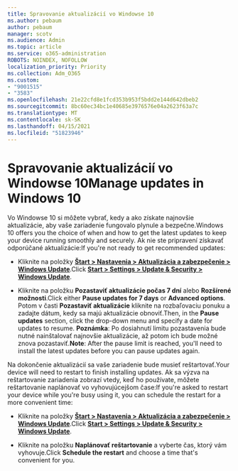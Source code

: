 ```yaml
---
title: Spravovanie aktualizácií vo Windowse 10
ms.author: pebaum
author: pebaum
manager: scotv
ms.audience: Admin
ms.topic: article
ms.service: o365-administration
ROBOTS: NOINDEX, NOFOLLOW
localization_priority: Priority
ms.collection: Adm_O365
ms.custom:
- "9001515"
- "3583"
ms.openlocfilehash: 21e22cfd8e1fcd353b953f5bdd2e144d642dbeb2
ms.sourcegitcommit: 8bc60ec34bc1e40685e3976576e04a2623f63a7c
ms.translationtype: MT
ms.contentlocale: sk-SK
ms.lasthandoff: 04/15/2021
ms.locfileid: "51823946"
---
```

# <a name="manage-updates-in-windows-10"></a><span data-ttu-id="1fdaa-102">Spravovanie aktualizácií vo Windowse 10</span><span class="sxs-lookup"><span data-stu-id="1fdaa-102">Manage updates in Windows 10</span></span>

<span data-ttu-id="1fdaa-103">Vo Windowse 10 si môžete vybrať, kedy a ako získate najnovšie aktualizácie, aby vaše zariadenie fungovalo plynule a bezpečne.</span><span class="sxs-lookup"><span data-stu-id="1fdaa-103">Windows 10 offers you the choice of when and how to get the latest updates to keep your device running smoothly and securely.</span></span> <span data-ttu-id="1fdaa-104">Ak nie ste pripravení získavať odporúčané aktualizácie:</span><span class="sxs-lookup"><span data-stu-id="1fdaa-104">If you're not ready to get recommended updates:</span></span>

- <span data-ttu-id="1fdaa-105">Kliknite na položky **[Štart > Nastavenia > Aktualizácia a zabezpečenie > Windows Update](ms-settings:windowsupdate)**.</span><span class="sxs-lookup"><span data-stu-id="1fdaa-105">Click **[Start > Settings > Update & Security > Windows Update](ms-settings:windowsupdate)**.</span></span>

- <span data-ttu-id="1fdaa-106">Kliknite na položku **Pozastaviť aktualizácie počas 7 dní** alebo **Rozšírené možnosti**.</span><span class="sxs-lookup"><span data-stu-id="1fdaa-106">Click either **Pause updates for 7 days** or **Advanced options**.</span></span> <span data-ttu-id="1fdaa-107">Potom v časti **Pozastaviť aktualizácie** kliknite na rozbaľovaciu ponuku a zadajte dátum, kedy sa majú aktualizácie obnoviť.</span><span class="sxs-lookup"><span data-stu-id="1fdaa-107">Then, in the **Pause updates** section, click the drop-down menu and specify a date for updates to resume.</span></span> <span data-ttu-id="1fdaa-108">**Poznámka**: Po dosiahnutí limitu pozastavenia bude nutné nainštalovať najnovšie aktualizácie, až potom ich bude možné znova pozastaviť.</span><span class="sxs-lookup"><span data-stu-id="1fdaa-108">**Note**: After the pause limit is reached, you'll need to install the latest updates before you can pause updates again.</span></span>

<span data-ttu-id="1fdaa-109">Na dokončenie aktualizácií sa vaše zariadenie bude musieť reštartovať.</span><span class="sxs-lookup"><span data-stu-id="1fdaa-109">Your device will need to restart to finish installing updates.</span></span> <span data-ttu-id="1fdaa-110">Ak sa výzva na reštartovanie zariadenia zobrazí vtedy, keď ho používate, môžete reštartovanie naplánovať vo vyhovujúcejšom čase:</span><span class="sxs-lookup"><span data-stu-id="1fdaa-110">If you're asked to restart your device while you're busy using it, you can schedule the restart for a more convenient time:</span></span>

- <span data-ttu-id="1fdaa-111">Kliknite na položky **[Štart > Nastavenia > Aktualizácia a zabezpečenie > Windows Update](ms-settings:windowsupdate)**.</span><span class="sxs-lookup"><span data-stu-id="1fdaa-111">Click **[Start > Settings > Update & Security > Windows Update](ms-settings:windowsupdate)**.</span></span>

- <span data-ttu-id="1fdaa-112">Kliknite na položku **Naplánovať reštartovanie** a vyberte čas, ktorý vám vyhovuje.</span><span class="sxs-lookup"><span data-stu-id="1fdaa-112">Click **Schedule the restart** and choose a time that's convenient for you.</span></span>
